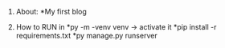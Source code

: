 1) About:
  *My first blog

2) How to RUN in
  *py -m -venv venv -> activate it
  *pip install -r requirements.txt
  *py manage.py runserver
